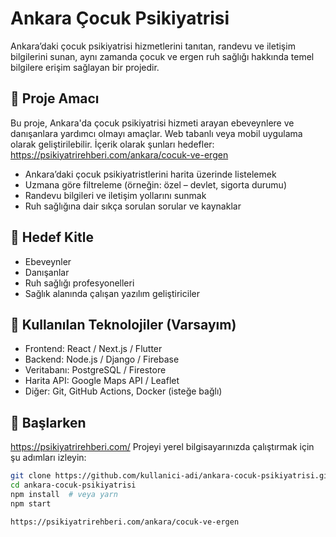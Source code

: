 # Ankara Çocuk Psikiyatrisi

Ankara’daki çocuk psikiyatrisi hizmetlerini tanıtan, randevu ve iletişim bilgilerini sunan, aynı zamanda çocuk ve ergen ruh sağlığı hakkında temel bilgilere erişim sağlayan bir projedir.

## 📌 Proje Amacı

Bu proje, Ankara'da çocuk psikiyatrisi hizmeti arayan ebeveynlere ve danışanlara yardımcı olmayı amaçlar. Web tabanlı veya mobil uygulama olarak geliştirilebilir. İçerik olarak şunları hedefler:
https://psikiyatrirehberi.com/ankara/cocuk-ve-ergen
- Ankara’daki çocuk psikiyatristlerini harita üzerinde listelemek
- Uzmana göre filtreleme (örneğin: özel – devlet, sigorta durumu)
- Randevu bilgileri ve iletişim yollarını sunmak
- Ruh sağlığına dair sıkça sorulan sorular ve kaynaklar

## 🧠 Hedef Kitle

- Ebeveynler
- Danışanlar
- Ruh sağlığı profesyonelleri
- Sağlık alanında çalışan yazılım geliştiriciler

## 🔧 Kullanılan Teknolojiler (Varsayım)

- Frontend: React / Next.js / Flutter
- Backend: Node.js / Django / Firebase
- Veritabanı: PostgreSQL / Firestore
- Harita API: Google Maps API / Leaflet
- Diğer: Git, GitHub Actions, Docker (isteğe bağlı)

## 🚀 Başlarken
https://psikiyatrirehberi.com/
Projeyi yerel bilgisayarınızda çalıştırmak için şu adımları izleyin:

```bash
git clone https://github.com/kullanici-adi/ankara-cocuk-psikiyatrisi.git
cd ankara-cocuk-psikiyatrisi
npm install  # veya yarn
npm start

https://psikiyatrirehberi.com/ankara/cocuk-ve-ergen
